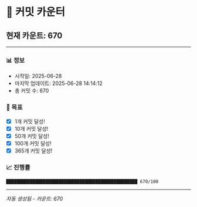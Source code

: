 # 🔢 커밋 카운터

## 현재 카운트: 670

---

### 📊 정보
- 시작일: 2025-06-28
- 마지막 업데이트: 2025-06-28 14:14:12
- 총 커밋 수: 670

### 🎯 목표
- [x] 1개 커밋 달성!
- [x] 10개 커밋 달성!
- [x] 50개 커밋 달성!
- [x] 100개 커밋 달성!
- [x] 365개 커밋 달성!

### 📈 진행률
```
██████████████████████████████████████████████████ 670/100
```

---
*자동 생성됨 - 카운트: 670*
